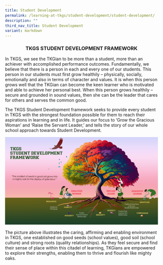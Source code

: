```yaml
---
title: Student Development
permalink: /learning-at-tkgs/student-development/student-development/
description: ""
third_nav_title: Student Development
variant: markdown
---
```

<style>
    .center-image {
        text-align: center;
    }
</style>

<div style="text-align: center;">
    <h3>TKGS STUDENT DEVELOPMENT FRAMEWORK</h3>
</div>

In TKGS, we see the TKGian to be more than a student, more than an achiever with accomplished performance outcomes. Fundamentally, we believe that there is a person in each and every one of our students. This person in our students must first grow healthily – physically, socially, emotionally and also in terms of character and values. It is when this person grows well that the TKGian can become the keen learner who is motivated and able to achieve her personal best. When this person grows healthily – secure and grounded in sound values, then she can be the leader that cares for others and serves the common good. 

The TKGS Student Development framework seeks to provide every student in TKGS with the strongest foundation possible for them to reach their aspirations in learning and in life. It guides our focus to ‘Grow the Gracious Woman’ and ‘Raise the Servant Leader,’ and tells the story of our whole school approach towards Student Development.

<div class="center-image">
    <a href="/images/LearningTKGS/Student_development/framework_sm.png">
        <img src="/images/LearningTKGS/Student_development/framework_sm.png">
    </a>
</div>

The picture above illustrates the caring, affirming and enabling environment in TKGS, one established on good seeds (school values), good soil (school culture) and strong roots (quality relationships). As they feel secure and find their sense of place within this citadel of learning, TKGians are empowered to explore their strengths, enabling them to thrive and flourish like mighty oaks.
